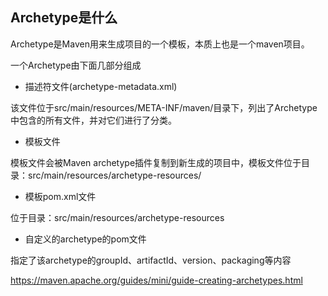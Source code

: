 ## Archetype是什么

Archetype是Maven用来生成项目的一个模板，本质上也是一个maven项目。

一个Archetype由下面几部分组成

- 描述符文件(archetype-metadata.xml)

该文件位于src/main/resources/META-INF/maven/目录下，列出了Archetype中包含的所有文件，并对它们进行了分类。

- 模板文件

模板文件会被Maven archetype插件复制到新生成的项目中，模板文件位于目录：src/main/resources/archetype-resources/

- 模板pom.xml文件

位于目录：src/main/resources/archetype-resources

- 自定义的archetype的pom文件

指定了该archetype的groupId、artifactId、version、packaging等内容



https://maven.apache.org/guides/mini/guide-creating-archetypes.html





